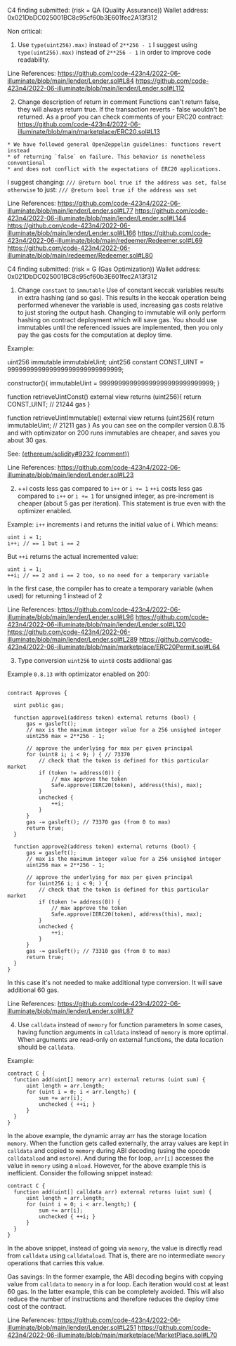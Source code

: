 C4 finding submitted: (risk = QA (Quality Assurance))
 Wallet address: 0x021DbDC025001BC8c95cf60b3E601fec2A13f312

 Non critical:

1) Use `type(uint256).max)` instead of `2**256 - 1`
I suggest using `type(uint256).max)` instead of `2**256 - 1` in order to improve code readability.

Line References:
https://github.com/code-423n4/2022-06-illuminate/blob/main/lender/Lender.sol#L84
https://github.com/code-423n4/2022-06-illuminate/blob/main/lender/Lender.sol#L112

2) Change description of return in comment
Functions can't return false, they will always return true. If the transaction reverts - false wouldn't be returned.
As a proof you can check comments of your ERC20 contract:
https://github.com/code-423n4/2022-06-illuminate/blob/main/marketplace/ERC20.sol#L13

```
* We have followed general OpenZeppelin guidelines: functions revert instead
* of returning `false` on failure. This behavior is nonetheless conventional
* and does not conflict with the expectations of ERC20 applications.
```

I suggest changing:
```/// @return bool true if the address was set, false otherwise```
to just:
```/// @return bool true if the address was set```

Line References:
https://github.com/code-423n4/2022-06-illuminate/blob/main/lender/Lender.sol#L77
https://github.com/code-423n4/2022-06-illuminate/blob/main/lender/Lender.sol#L144
https://github.com/code-423n4/2022-06-illuminate/blob/main/lender/Lender.sol#L166
https://github.com/code-423n4/2022-06-illuminate/blob/main/redeemer/Redeemer.sol#L69
https://github.com/code-423n4/2022-06-illuminate/blob/main/redeemer/Redeemer.sol#L80

C4 finding submitted: (risk = G (Gas Optimization))
Wallet address: 0x021DbDC025001BC8c95cf60b3E601fec2A13f312

1) Change `constant` to `immutable`
Use of constant keccak variables results in extra hashing (and so gas). This results in the keccak operation being performed whenever the variable is used, increasing gas costs relative to just storing the output hash. Changing to immutable will only perform hashing on contract deployment which will save gas. You should use immutables until the referenced issues are implemented, then you only pay the gas costs for the computation at deploy time.

Example:

  uint256 immutable immutableUint;
  uint256 constant CONST_UINT = 999999999999999999999999999999;

  constructor(){
      immutableUint = 999999999999999999999999999999;
  }

  function retrieveUintConst() external view returns (uint256){
      return CONST_UINT; // 21244 gas
  }

  function retrieveUintImmutable() external view returns (uint256){
      return immutableUint; // 21211 gas
  }
As you can see on the compiler version 0.8.15 and with optimizator on 200 runs immutables are cheaper, and saves you about 30 gas.

See: [(ethereum/solidity#9232 (comment))](https://github.com/ethereum/solidity/issues/9232#issuecomment-646131646)

Line References:
https://github.com/code-423n4/2022-06-illuminate/blob/main/lender/Lender.sol#L23

2) ++i costs less gas compared to `i++` or `i += 1`
`++i` costs less gas compared to `i++` or `i += 1` for unsigned integer, as pre-increment is cheaper (about 5 gas per iteration). This statement is true even with the optimizer enabled.

Example: `i++` increments i and returns the initial value of i. Which means:
```
uint i = 1;
i++; // == 1 but i == 2
```
But `++i` returns the actual incremented value:
```
uint i = 1;
++i; // == 2 and i == 2 too, so no need for a temporary variable
```
In the first case, the compiler has to create a temporary variable (when used) for returning 1 instead of 2

Line References:
https://github.com/code-423n4/2022-06-illuminate/blob/main/lender/Lender.sol#L96
https://github.com/code-423n4/2022-06-illuminate/blob/main/lender/Lender.sol#L120
https://github.com/code-423n4/2022-06-illuminate/blob/main/lender/Lender.sol#L289
https://github.com/code-423n4/2022-06-illuminate/blob/main/marketplace/ERC20Permit.sol#L64

3) Type conversion `uint256` to `uint8` costs addiional gas

Example `0.8.13` with optimizator enabled on 200:
```

contract Approves {

  uint public gas;

  function approve1(address token) external returns (bool) {
      gas = gasleft();
      // max is the maximum integer value for a 256 unsighed integer
      uint256 max = 2**256 - 1;

      // approve the underlying for max per given principal
      for (uint8 i; i < 9; ) { // 73370
          // check that the token is defined for this particular market
          if (token != address(0)) {
              // max approve the token
              Safe.approve(IERC20(token), address(this), max);
          }
          unchecked {
              ++i;
          }
      }
      gas -= gasleft(); // 73370 gas (from 0 to max)
      return true;
  }

  function approve2(address token) external returns (bool) {
      gas = gasleft();
      // max is the maximum integer value for a 256 unsighed integer
      uint256 max = 2**256 - 1;

      // approve the underlying for max per given principal
      for (uint256 i; i < 9; ) {
          // check that the token is defined for this particular market
          if (token != address(0)) {
              // max approve the token
              Safe.approve(IERC20(token), address(this), max);
          }
          unchecked {
              ++i;
          }
      }
      gas -= gasleft(); // 73310 gas (from 0 to max)
      return true;
  }
}
```
In this case it's not needed to make additional type conversion. It will save additional 60 gas.

Line References:
https://github.com/code-423n4/2022-06-illuminate/blob/main/lender/Lender.sol#L87

4) Use `calldata` instead of `memory` for function parameters
In some cases, having function arguments in `calldata` instead of `memory` is more optimal. When arguments are read-only on external functions, the data location should be `calldata`.

Example:
```
contract C {
  function add(uint[] memory arr) external returns (uint sum) {
      uint length = arr.length;
      for (uint i = 0; i < arr.length;) {
          sum += arr[i];
          unchecked { ++i; }
      }
  }
}
```
In the above example, the dynamic array arr has the storage location `memory`. When the function gets called externally, the array values are kept in `calldata` and copied to `memory` during ABI decoding (using the opcode `calldataload` and `mstore`). And during the for loop, `arr[i]` accesses the value in `memory` using a `mload`. However, for the above example this is inefficient. Consider the following snippet instead:
```
contract C {
  function add(uint[] calldata arr) external returns (uint sum) {
      uint length = arr.length;
      for (uint i = 0; i < arr.length;) {
          sum += arr[i];
          unchecked { ++i; }
      }
  }
}
```
In the above snippet, instead of going via `memory`, the value is directly read from `calldata` using `calldataload`. That is, there are no intermediate `memory` operations that carries this value.

Gas savings: In the former example, the ABI decoding begins with copying value from `calldata` to `memory` in a for loop. Each iteration would cost at least 60 gas. In the latter example, this can be completely avoided. This will also reduce the number of instructions and therefore reduces the deploy time cost of the contract.

Line References:
https://github.com/code-423n4/2022-06-illuminate/blob/main/lender/Lender.sol#L251
https://github.com/code-423n4/2022-06-illuminate/blob/main/marketplace/MarketPlace.sol#L70